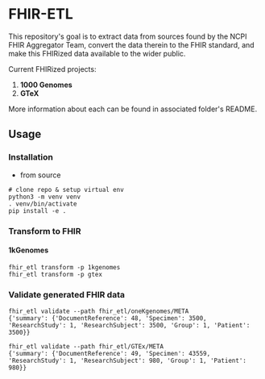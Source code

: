 # FHIR-ETL
This repository's goal is to extract data from sources found by the NCPI FHIR Aggregator Team, convert the data therein to the FHIR standard, and make this FHIRized data available to the wider public.

Current FHIRized projects: 
1. **1000 Genomes** 
2. **GTeX**

More information about each can be found in associated folder's README.


## Usage 

### Installation

- from source 
```commandline
# clone repo & setup virtual env
python3 -m venv venv
. venv/bin/activate
pip install -e .
```

### Transform to FHIR 

#### 1kGenomes
```commandline
fhir_etl transform -p 1kgenomes
fhir_etl transform -p gtex
```

### Validate generated FHIR data

```commandline
fhir_etl validate --path fhir_etl/oneKgenomes/META
{'summary': {'DocumentReference': 48, 'Specimen': 3500, 'ResearchStudy': 1, 'ResearchSubject': 3500, 'Group': 1, 'Patient': 3500}}

fhir_etl validate --path fhir_etl/GTEx/META
{'summary': {'DocumentReference': 49, 'Specimen': 43559, 'ResearchStudy': 1, 'ResearchSubject': 980, 'Group': 1, 'Patient': 980}}
```
